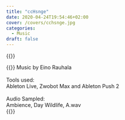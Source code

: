 ```yaml
---
title: "ccHsnge"
date: 2020-04-24T19:54:46+02:00
cover: /covers/cchsnge.jpg
categories:
  - Music
draft: false
---
```


{{<youtube id="A16iEtdZuBs" class="youtube">}}

{{<monospace>}}
Music by Eino Rauhala<br>
<br>
Tools used:<br>
Ableton Live, Zwobot Max and Ableton Push 2<br>
<br>
Audio Sampled:<br>
Ambience, Day Wildlife, A.wav<br>
{{</monospace>}}